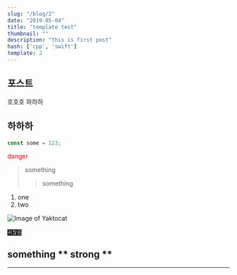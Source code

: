 ```yaml
---
slug: "/blog/2"
date: "2019-05-04"
title: "template test"
thumbnail: ""
description: "this is first post"
hash: ['cpp', 'swift']
template: 2
---
```


## 포스트
호호호
하하하

## 하하하

```javascript
const some = 123;
```

<span style="color: red;">danger</span>

> something
>> something

1. one
2. two

![Image of Yaktocat](https://octodex.github.com/images/yaktocat.png)


<small style="background-color: black; color: white;">귀찮음</small>

## something ** strong **
---




